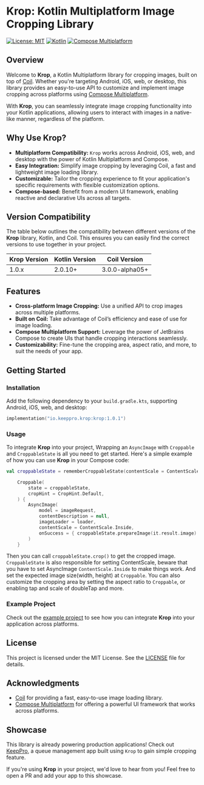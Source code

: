 
# Krop: Kotlin Multiplatform Image Cropping Library

[![License: MIT](https://img.shields.io/badge/License-MIT-yellow.svg)](https://opensource.org/licenses/MIT)
[![Kotlin](https://img.shields.io/badge/kotlin-multiplatform-blue)](https://kotlinlang.org/)
[![Compose Multiplatform](https://img.shields.io/badge/Compose-Multiplatform-green)](https://github.com/JetBrains/compose-multiplatform)

## Overview

Welcome to **Krop**, a Kotlin Multiplatform library for cropping images, built on top of [Coil](https://coil-kt.github.io/coil/). Whether you're targeting Android, iOS, web, or desktop, this library provides an easy-to-use API to customize and implement image cropping across platforms using [Compose Multiplatform](https://github.com/JetBrains/compose-multiplatform).

With **Krop**, you can seamlessly integrate image cropping functionality into your Kotlin applications, allowing users to interact with images in a native-like manner, regardless of the platform.

## Why Use Krop?

- **Multiplatform Compatibility:** `Krop` works across Android, iOS, web, and desktop with the power of Kotlin Multiplatform and Compose.
- **Easy Integration:** Simplify image cropping by leveraging Coil, a fast and lightweight image loading library.
- **Customizable:** Tailor the cropping experience to fit your application's specific requirements with flexible customization options.
- **Compose-based:** Benefit from a modern UI framework, enabling reactive and declarative UIs across all targets.

## Version Compatibility

The table below outlines the compatibility between different versions of the **Krop** library, Kotlin, and Coil. This ensures you can easily find the correct versions to use together in your project.

| **Krop Version** | **Kotlin Version** | **Coil Version**         |
|------------------|--------------------|--------------------------|
| 1.0.x            | 2.0.10+            | 3.0.0-alpha05+           |

## Features

- **Cross-platform Image Cropping:** Use a unified API to crop images across multiple platforms.
- **Built on Coil:** Take advantage of Coil’s efficiency and ease of use for image loading.
- **Compose Multiplatform Support:** Leverage the power of JetBrains Compose to create UIs that handle cropping interactions seamlessly.
- **Customizability:** Fine-tune the cropping area, aspect ratio, and more, to suit the needs of your app.

## Getting Started

### Installation

Add the following dependency to your `build.gradle.kts`, supporting Android, iOS, web, and desktop:

```kotlin
implementation("io.keeppro.krop:krop:1.0.1")
```

### Usage

To integrate **Krop** into your project, Wrapping an `AsyncImage` with `Croppable` and `CroppableState` is all you need to get started. Here's a simple example of how you can use **Krop** in your Compose code:

```kotlin
val croppableState = rememberCroppableState(contentScale = ContentScale.Crop)

    Croppable(
        state = croppableState,
        cropHint = CropHint.Default, 
    ) {
        AsyncImage(
            model = imageRequest,
            contentDescription = null,
            imageLoader = loader,
            contentScale = ContentScale.Inside,
            onSuccess = { croppableState.prepareImage(it.result.image) },
        )
    }
```

Then you can call `croppableState.crop()` to get the cropped image.
`CroppableState` is also responsible for setting ContentScale, beware that you have to set AsyncImage `ContentScale.Inside` to make things work. And set the expected image size(width, height) at `Croppable`. 
You can also customize the cropping area by setting the aspect ratio to `Croppable`, or enabling tap and scale of doubleTap and more.

### Example Project

Check out the [example project](https://github.com/timhuang1018/Krop/tree/main/sample-multiplatform) to see how you can integrate **Krop** into your application across platforms.

## License

This project is licensed under the MIT License. See the [LICENSE](LICENSE) file for details.

## Acknowledgments

- [Coil](https://coil-kt.github.io/coil/) for providing a fast, easy-to-use image loading library.
- [Compose Multiplatform](https://github.com/JetBrains/compose-multiplatform) for offering a powerful UI framework that works across platforms.

## Showcase

This library is already powering production applications! Check out [KeepPro](https://keeppro.io), a queue management app built using `Krop` to gain simple cropping feature.

If you're using **Krop** in your project, we'd love to hear from you! Feel free to open a PR and add your app to this showcase.
